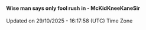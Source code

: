 #### Wise man says only fool rush in - McKidKneeKaneSir
Updated on 29/10/2025 - 16:17:58 (UTC) Time Zone
